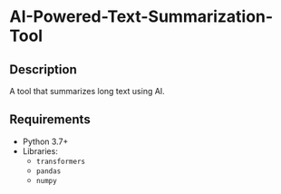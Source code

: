 # AI-Powered-Text-Summarization-Tool

## Description
A tool that summarizes long text using AI.

## Requirements
- Python 3.7+
- Libraries:
  - `transformers`
  - `pandas`
  - `numpy`

